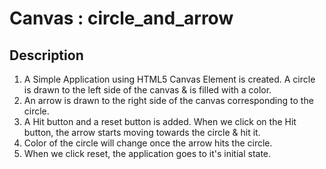 # Canvas : circle_and_arrow 

## Description
1. A Simple Application using HTML5 Canvas Element is created. A circle is drawn to the left side of the canvas & is filled with a color.
2. An arrow is drawn to the right side of the canvas corresponding to the circle.
3. A Hit button and a reset button is added. When we click on the Hit button, the arrow starts moving towards the circle & hit it.
4. Color of the circle will change once the arrow hits the circle.
5. When we click reset, the application goes to it's initial state.

